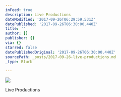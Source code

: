 ```yaml
---
inFeed: true
description: Live Productions
dateModified: '2017-09-26T06:29:59.531Z'
datePublished: '2017-09-26T06:30:00.440Z'
title: ''
author: []
publisher: {}
via: {}
starred: false
datePublishedOriginal: '2017-09-26T06:30:00.440Z'
sourcePath: _posts/2017-09-26-live-productions.md
_type: Blurb

---
```

![](https://the-grid-user-content.s3-us-west-2.amazonaws.com/e1aa1f43-c002-467a-992a-4ded5f7f6151.jpg)

Live Productions